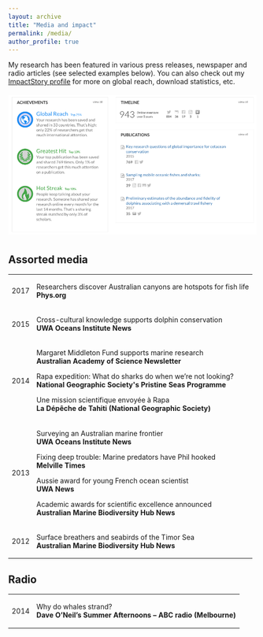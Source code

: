 ```yaml
---
layout: archive
title: "Media and impact"
permalink: /media/
author_profile: true
---
```


My research has been featured in various press releases, newspaper and radio articles (see selected examples below).
You can also check out my <a href="https://profiles.impactstory.org/u/0000-0002-2144-2049">ImpactStory profile</a> for more on global reach, download statistics, etc.

<a href="https://profiles.impactstory.org/u/0000-0002-2144-2049"><img src='/images/PhilBouchet-ImpactStory-May2018.jpg' vspace="5"></a>


<h2 class="mediasection"> Assorted media</h2>



<table style="width:100%">

<tr>
  <td class="left">2017</td>
  <td class="right"><p>Researchers discover Australian canyons are hotspots for fish life<br>
  <strong>Phys.org</strong></p></td>
</tr>

  <tr>
    <td class="left">2015</td>
    <td class="right"><p>Cross-cultural knowledge supports dolphin conservation<br>
    <strong>UWA Oceans Institute News</strong></p></td>
  </tr>

  <tr>
    <td class="left">2014</td>
    <td class="right"><p>Margaret Middleton Fund supports marine research<br>
    <strong>Australian Academy of Science Newsletter</strong></p>
    <p>Rapa expedition: What do sharks do when we’re not looking?<br>
    <strong>National Geographic Society's Pristine Seas Programme</strong></p>
    <p>Une mission scientifique envoyée à Rapa<br>
    <strong>La Dépêche de Tahiti (National Geographic Society)</strong></p></td>
  </tr>

  <tr>
    <td class="left">2013</td>
    <td class="right"><p>Surveying an Australian marine frontier<br>
    <strong>UWA Oceans Institute News</strong></p>
    <p>Fixing deep trouble: Marine predators have Phil hooked<br>
    <strong>Melville Times</strong></p>
    <p>Aussie award for young French ocean scientist<br>
    <strong>UWA News</strong></p>
    <p>Academic awards for scientific excellence announced<br>
    <strong>Australian Marine Biodiversity Hub News</strong></p></td>
  </tr>

  <tr>
    <td class="left">2012</td>
    <td class="right"><p>Surface breathers and seabirds of the Timor Sea<br>
    <strong>Australian Marine Biodiversity Hub News</strong></p></td>
  </tr>



</table>


<h2 class="mediasection"> Radio</h2>

<table style="width:100%">
  <tr>
    <td class="left">2014</td>
    <td class="right"><p>Why do whales strand?<br>
    <strong>Dave O’Neil’s Summer Afternoons – ABC radio (Melbourne)</strong></p></td>
  </tr>

</table>
